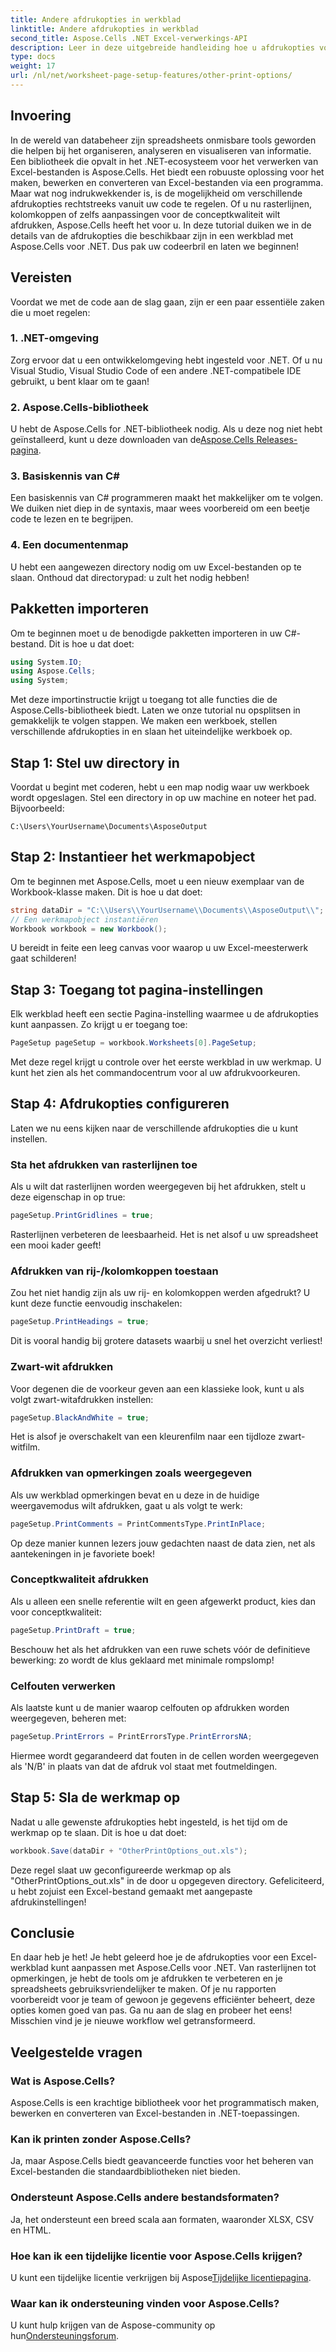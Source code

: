 ```yaml
---
title: Andere afdrukopties in werkblad
linktitle: Andere afdrukopties in werkblad
second_title: Aspose.Cells .NET Excel-verwerkings-API
description: Leer in deze uitgebreide handleiding hoe u afdrukopties voor Excel-werkbladen kunt aanpassen met Aspose.Cells voor .NET.
type: docs
weight: 17
url: /nl/net/worksheet-page-setup-features/other-print-options/
---
```

## Invoering
In de wereld van databeheer zijn spreadsheets onmisbare tools geworden die helpen bij het organiseren, analyseren en visualiseren van informatie. Een bibliotheek die opvalt in het .NET-ecosysteem voor het verwerken van Excel-bestanden is Aspose.Cells. Het biedt een robuuste oplossing voor het maken, bewerken en converteren van Excel-bestanden via een programma. Maar wat nog indrukwekkender is, is de mogelijkheid om verschillende afdrukopties rechtstreeks vanuit uw code te regelen. Of u nu rasterlijnen, kolomkoppen of zelfs aanpassingen voor de conceptkwaliteit wilt afdrukken, Aspose.Cells heeft het voor u. In deze tutorial duiken we in de details van de afdrukopties die beschikbaar zijn in een werkblad met Aspose.Cells voor .NET. Dus pak uw codeerbril en laten we beginnen!
## Vereisten
Voordat we met de code aan de slag gaan, zijn er een paar essentiële zaken die u moet regelen:
### 1. .NET-omgeving
Zorg ervoor dat u een ontwikkelomgeving hebt ingesteld voor .NET. Of u nu Visual Studio, Visual Studio Code of een andere .NET-compatibele IDE gebruikt, u bent klaar om te gaan!
### 2. Aspose.Cells-bibliotheek
 U hebt de Aspose.Cells for .NET-bibliotheek nodig. Als u deze nog niet hebt geïnstalleerd, kunt u deze downloaden van de[Aspose.Cells Releases-pagina](https://releases.aspose.com/cells/net/).
### 3. Basiskennis van C#
Een basiskennis van C# programmeren maakt het makkelijker om te volgen. We duiken niet diep in de syntaxis, maar wees voorbereid om een beetje code te lezen en te begrijpen.
### 4. Een documentenmap
U hebt een aangewezen directory nodig om uw Excel-bestanden op te slaan. Onthoud dat directorypad: u zult het nodig hebben!
## Pakketten importeren
Om te beginnen moet u de benodigde pakketten importeren in uw C#-bestand. Dit is hoe u dat doet:
```csharp
using System.IO;
using Aspose.Cells;
using System;
```
Met deze importinstructie krijgt u toegang tot alle functies die de Aspose.Cells-bibliotheek biedt.
Laten we onze tutorial nu opsplitsen in gemakkelijk te volgen stappen. We maken een werkboek, stellen verschillende afdrukopties in en slaan het uiteindelijke werkboek op.
## Stap 1: Stel uw directory in
Voordat u begint met coderen, hebt u een map nodig waar uw werkboek wordt opgeslagen. Stel een directory in op uw machine en noteer het pad. Bijvoorbeeld:
```plaintext
C:\Users\YourUsername\Documents\AsposeOutput
```
## Stap 2: Instantieer het werkmapobject
Om te beginnen met Aspose.Cells, moet u een nieuw exemplaar van de Workbook-klasse maken. Dit is hoe u dat doet:
```csharp
string dataDir = "C:\\Users\\YourUsername\\Documents\\AsposeOutput\\";
// Een werkmapobject instantiëren
Workbook workbook = new Workbook();
```
U bereidt in feite een leeg canvas voor waarop u uw Excel-meesterwerk gaat schilderen!
## Stap 3: Toegang tot pagina-instellingen
Elk werkblad heeft een sectie Pagina-instelling waarmee u de afdrukopties kunt aanpassen. Zo krijgt u er toegang toe:
```csharp
PageSetup pageSetup = workbook.Worksheets[0].PageSetup;
```
Met deze regel krijgt u controle over het eerste werkblad in uw werkmap. U kunt het zien als het commandocentrum voor al uw afdrukvoorkeuren.
## Stap 4: Afdrukopties configureren
Laten we nu eens kijken naar de verschillende afdrukopties die u kunt instellen.
### Sta het afdrukken van rasterlijnen toe
Als u wilt dat rasterlijnen worden weergegeven bij het afdrukken, stelt u deze eigenschap in op true:
```csharp
pageSetup.PrintGridlines = true;
```
Rasterlijnen verbeteren de leesbaarheid. Het is net alsof u uw spreadsheet een mooi kader geeft!
### Afdrukken van rij-/kolomkoppen toestaan
Zou het niet handig zijn als uw rij- en kolomkoppen werden afgedrukt? U kunt deze functie eenvoudig inschakelen:
```csharp
pageSetup.PrintHeadings = true;
```
Dit is vooral handig bij grotere datasets waarbij u snel het overzicht verliest!
### Zwart-wit afdrukken
Voor degenen die de voorkeur geven aan een klassieke look, kunt u als volgt zwart-witafdrukken instellen:
```csharp
pageSetup.BlackAndWhite = true;
```
Het is alsof je overschakelt van een kleurenfilm naar een tijdloze zwart-witfilm.
### Afdrukken van opmerkingen zoals weergegeven
Als uw werkblad opmerkingen bevat en u deze in de huidige weergavemodus wilt afdrukken, gaat u als volgt te werk:
```csharp
pageSetup.PrintComments = PrintCommentsType.PrintInPlace;
```
Op deze manier kunnen lezers jouw gedachten naast de data zien, net als aantekeningen in je favoriete boek!
### Conceptkwaliteit afdrukken
Als u alleen een snelle referentie wilt en geen afgewerkt product, kies dan voor conceptkwaliteit:
```csharp
pageSetup.PrintDraft = true;
```
Beschouw het als het afdrukken van een ruwe schets vóór de definitieve bewerking: zo wordt de klus geklaard met minimale rompslomp!
### Celfouten verwerken
Als laatste kunt u de manier waarop celfouten op afdrukken worden weergegeven, beheren met:
```csharp
pageSetup.PrintErrors = PrintErrorsType.PrintErrorsNA;
```
Hiermee wordt gegarandeerd dat fouten in de cellen worden weergegeven als 'N/B' in plaats van dat de afdruk vol staat met foutmeldingen.
## Stap 5: Sla de werkmap op
Nadat u alle gewenste afdrukopties hebt ingesteld, is het tijd om de werkmap op te slaan. Dit is hoe u dat doet:
```csharp
workbook.Save(dataDir + "OtherPrintOptions_out.xls");
```
Deze regel slaat uw geconfigureerde werkmap op als "OtherPrintOptions_out.xls" in de door u opgegeven directory. Gefeliciteerd, u hebt zojuist een Excel-bestand gemaakt met aangepaste afdrukinstellingen!
## Conclusie
En daar heb je het! Je hebt geleerd hoe je de afdrukopties voor een Excel-werkblad kunt aanpassen met Aspose.Cells voor .NET. Van rasterlijnen tot opmerkingen, je hebt de tools om je afdrukken te verbeteren en je spreadsheets gebruiksvriendelijker te maken. Of je nu rapporten voorbereidt voor je team of gewoon je gegevens efficiënter beheert, deze opties komen goed van pas. Ga nu aan de slag en probeer het eens! Misschien vind je je nieuwe workflow wel getransformeerd.
## Veelgestelde vragen
### Wat is Aspose.Cells?  
Aspose.Cells is een krachtige bibliotheek voor het programmatisch maken, bewerken en converteren van Excel-bestanden in .NET-toepassingen.
### Kan ik printen zonder Aspose.Cells?  
Ja, maar Aspose.Cells biedt geavanceerde functies voor het beheren van Excel-bestanden die standaardbibliotheken niet bieden.
### Ondersteunt Aspose.Cells andere bestandsformaten?  
Ja, het ondersteunt een breed scala aan formaten, waaronder XLSX, CSV en HTML.
### Hoe kan ik een tijdelijke licentie voor Aspose.Cells krijgen?  
 U kunt een tijdelijke licentie verkrijgen bij Aspose[Tijdelijke licentiepagina](https://purchase.aspose.com/temporary-license/).
### Waar kan ik ondersteuning vinden voor Aspose.Cells?  
 U kunt hulp krijgen van de Aspose-community op hun[Ondersteuningsforum](https://forum.aspose.com/c/cells/9).
